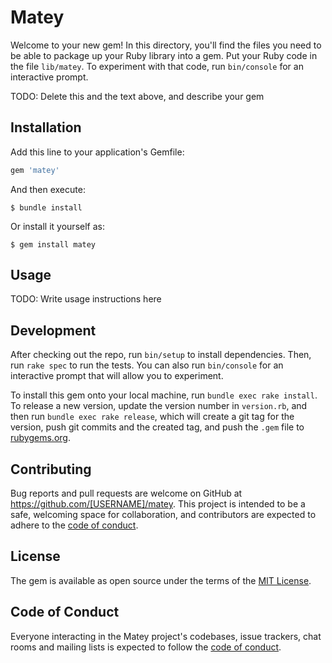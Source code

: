# Matey

Welcome to your new gem! In this directory, you'll find the files you need to be able to package up your Ruby library into a gem. Put your Ruby code in the file `lib/matey`. To experiment with that code, run `bin/console` for an interactive prompt.

TODO: Delete this and the text above, and describe your gem

## Installation

Add this line to your application's Gemfile:

```ruby
gem 'matey'
```

And then execute:

    $ bundle install

Or install it yourself as:

    $ gem install matey

## Usage

TODO: Write usage instructions here

## Development

After checking out the repo, run `bin/setup` to install dependencies. Then, run `rake spec` to run the tests. You can also run `bin/console` for an interactive prompt that will allow you to experiment.

To install this gem onto your local machine, run `bundle exec rake install`. To release a new version, update the version number in `version.rb`, and then run `bundle exec rake release`, which will create a git tag for the version, push git commits and the created tag, and push the `.gem` file to [rubygems.org](https://rubygems.org).

## Contributing

Bug reports and pull requests are welcome on GitHub at https://github.com/[USERNAME]/matey. This project is intended to be a safe, welcoming space for collaboration, and contributors are expected to adhere to the [code of conduct](https://github.com/[USERNAME]/matey/blob/master/CODE_OF_CONDUCT.md).

## License

The gem is available as open source under the terms of the [MIT License](https://opensource.org/licenses/MIT).

## Code of Conduct

Everyone interacting in the Matey project's codebases, issue trackers, chat rooms and mailing lists is expected to follow the [code of conduct](https://github.com/[USERNAME]/matey/blob/master/CODE_OF_CONDUCT.md).
